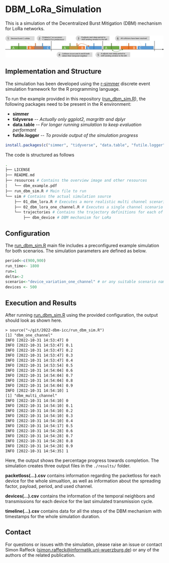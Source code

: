 # DBM_LoRa_Simulation

This is a simulation of the Decentralized Burst Mitigation (DBM) mechanism for LoRa networks.

![Schematic representation of the DBM algorithm](resources/dbm_example.png)

## Implementation and Structure

The simulation has been developed using the [r-simmer](https://r-simmer.org/) discrete event simulation framework for the R programming language.

To run the example provided in this repository ([run_dbm_sim.R](run_dbm_sim.R)), the following packages need to be present in the R environment:

- **simmer**
- **tidyverse** -- *Actually only ggplot2, margrittr and dplyr*
- **data.table** -- *For longer running simulation to keep evaluation performant*
- **futile.logger** -- *To provide output of the simulation progress*

```R
install.packages(c("simmer", "tidyverse", "data.table", "futile.logger"))
```
The code is structured as follows

```bash
.
├── LICENSE
├── README.md
├── resources # Contains the overview image and other resources
│   └── dbm_example.pdf
├── run_dbm_sim.R # Main file to run
└── sim # Contains the actual simulation source
    ├── 01_dbm_lora.R # Executes a more realistic multi channel scenario
    ├── 02_dbm_lora_one_channel.R # Executes a single channel scenario
    └── trajectories # Contains the trajectory definitions for each of the different mechanisms
        ├── dbm_device # DBM mechanism for LoRa
```

## Configuration

The [run_dbm_sim.R](run_dbm_sim.R) main file includes a preconfigured example simulation for both scenarios.
The simulation parameters are defined as below.

```R
period<-c(900,900)
run_time<- 1800
run=1
delta<-2
scenario<-"device_variation_one_channel" # or any suitable scenario name
devices <- 500
```

## Execution and Results

After running [run_dbm_sim.R](run_dbm_sim.R) using the provided configuration, the output should look as shown here.

```
> source("~/git/2022-dbm-icc/run_dbm_sim.R")
[1] "dbm_one_channel"
INFO [2022-10-31 14:53:47] 0
INFO [2022-10-31 14:53:47] 0.1
INFO [2022-10-31 14:53:47] 0.2
INFO [2022-10-31 14:53:47] 0.3
INFO [2022-10-31 14:53:47] 0.4
INFO [2022-10-31 14:53:54] 0.5
INFO [2022-10-31 14:54:04] 0.6
INFO [2022-10-31 14:54:04] 0.7
INFO [2022-10-31 14:54:04] 0.8
INFO [2022-10-31 14:54:04] 0.9
INFO [2022-10-31 14:54:10] 1
[1] "dbm_multi_channel"
INFO [2022-10-31 14:54:10] 0
INFO [2022-10-31 14:54:10] 0.1
INFO [2022-10-31 14:54:10] 0.2
INFO [2022-10-31 14:54:10] 0.3
INFO [2022-10-31 14:54:10] 0.4
INFO [2022-10-31 14:54:17] 0.5
INFO [2022-10-31 14:54:28] 0.6
INFO [2022-10-31 14:54:28] 0.7
INFO [2022-10-31 14:54:28] 0.8
INFO [2022-10-31 14:54:28] 0.9
INFO [2022-10-31 14:54:35] 1
```

Here, the output shows the percentage progress towards completion. The simulation creates three output files in the `./results/` folder.

**packetloss(...).csv** contains information regarding the packetloss for each device for the whole simualtion, as well as information about the spreading factor, payload, period, and used channel.

**devices(...).csv** contains the information of the temporal neighbors and transmissions for each device for the last simulated transmission cycle.

**timeline(...).csv** contains data for all the steps of the DBM mechanism with timestamps for the whole simulation duration.
## Contact

For questions or issues with the simulation, please raise an issue or contact 
Simon Raffeck (simon.raffeck@informatik.uni-wuerzburg.de) or any of the authors of the related publication.
